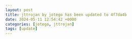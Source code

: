 ```yaml
---
layout: post
title: jttrojan by jotego has been updated to 4f7da4b
date: 2024-05-11 12:54:42 +0000
categories: [jotego, jttrojan]
tags: [update]
---
```



